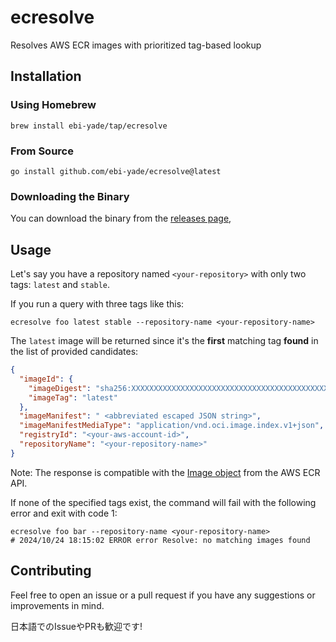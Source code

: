 # ecresolve

Resolves AWS ECR images with prioritized tag-based lookup

## Installation

### Using Homebrew

```shell
brew install ebi-yade/tap/ecresolve
```

### From Source

```shell
go install github.com/ebi-yade/ecresolve@latest
```

### Downloading the Binary

You can download the binary from the [releases page](https://github.com/ebi-yade/ecresolve/releases/),

## Usage

Let's say you have a repository named `<your-repository>` with only two tags: `latest` and `stable`.

If you run a query with three tags like this:

```shell
ecresolve foo latest stable --repository-name <your-repository-name>
```

The `latest` image will be returned since it's the **first** matching tag **found** in the list of provided candidates:

```json
{
  "imageId": {
    "imageDigest": "sha256:XXXXXXXXXXXXXXXXXXXXXXXXXXXXXXXXXXXXXXXXXXXXXXXXXXXXXXXX",
    "imageTag": "latest"
  },
  "imageManifest": " <abbreviated escaped JSON string>",
  "imageManifestMediaType": "application/vnd.oci.image.index.v1+json",
  "registryId": "<your-aws-account-id>",
  "repositoryName": "<your-repository-name>"
}
```
Note: The response is compatible with the [Image object](https://docs.aws.amazon.com/AmazonECR/latest/APIReference/API_Image.html) from the AWS ECR API.

If none of the specified tags exist, the command will fail with the following error and exit with code 1:

```shell
ecresolve foo bar --repository-name <your-repository-name>
# 2024/10/24 18:15:02 ERROR error Resolve: no matching images found
```

## Contributing

Feel free to open an issue or a pull request if you have any suggestions or improvements in mind.

日本語でのIssueやPRも歓迎です!
